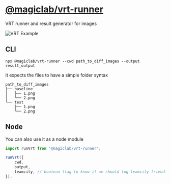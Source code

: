 # [@magiclab/vrt-runner](https://www.npmjs.com/package/@magiclab/vrt-runner)

VRT runner and result generator for images

![VRT Example](https://raw.githubusercontent.com/badoo/vrt-runner/master/example.png "VRT Example")

## CLI

`npx @magiclab/vrt-runner --cwd path_to_diff_images --output result_output`

It expects the files to have a simple folder syntax

```
path_to_diff_images
├── baseline
│   ├── 1.png
│   └── 2.png
└── test
    ├── 1.png
    └── 2.png
```

## Node

You can also use it as a node module

```js
import runVrt from '@magiclab/vrt-runner';

runVrt({
    cwd,
    output,
    teamcity, // boolean flag to know if we should log teamcity friendly output
});
```
